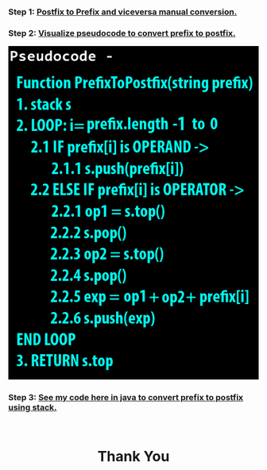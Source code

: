 ### **Step 1:** [Postfix to Prefix and viceversa **manual conversion**.](https://youtu.be/tuRwmc6Jo1U?t=1097)

### **Step 2:** [Visualize pseudocode to convert prefix to postfix.](https://youtu.be/CV7jwxSz8cg)

![](./pseudocode.png)

### **Step 3:** [See my code here in java to convert prefix to postfix using stack.](https://github.com/heyimvikash/DataStructures-And-Algorithms/blob/d6b10ae156e54778da90734f07686e511edf4910/02.%20Stack/Infix%20Prefix%20Postfix/06.%20Prefix%20to%20Postfix/PrefixPostfix.java)

<br>
<h1 align="Center">Thank You</h1>
